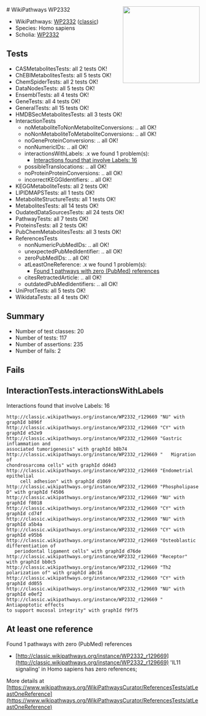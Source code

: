 <img style="float: right; width: 200px" src="https://upload.wikimedia.org/wikipedia/commons/thumb/8/83/Wplogo_with_text_500.png/640px-Wplogo_with_text_500.png" />
# WikiPathways WP2332

* WikiPathways: [WP2332](https://wikipathways.org/pathways/WP2332) ([classic](https://classic.wikipathways.org/instance/WP2332))
* Species: Homo sapiens
* Scholia: [WP2332](https://scholia.toolforge.org/wikipathways/WP2332)
## Tests
* CASMetabolitesTests: all 2 tests OK!
* ChEBIMetabolitesTests: all 5 tests OK!
* ChemSpiderTests: all 2 tests OK!
* DataNodesTests: all 5 tests OK!
* EnsemblTests: all 4 tests OK!
* GeneTests: all 4 tests OK!
* GeneralTests: all 15 tests OK!
* HMDBSecMetabolitesTests: all 3 tests OK!
* InteractionTests
    * noMetaboliteToNonMetaboliteConversions: .. all OK!
    * noNonMetaboliteToMetaboliteConversions: .. all OK!
    * noGeneProteinConversions: .. all OK!
    * nonNumericIDs: .. all OK!
    * interactionsWithLabels: .x we found 1 problem(s):
        * [Interactions found that involve Labels: 16](#fe97a8be)
    * possibleTranslocations: .. all OK!
    * noProteinProteinConversions: .. all OK!
    * incorrectKEGGIdentifiers: .. all OK!
* KEGGMetaboliteTests: all 2 tests OK!
* LIPIDMAPSTests: all 1 tests OK!
* MetaboliteStructureTests: all 1 tests OK!
* MetabolitesTests: all 14 tests OK!
* OudatedDataSourcesTests: all 24 tests OK!
* PathwayTests: all 7 tests OK!
* ProteinsTests: all 2 tests OK!
* PubChemMetabolitesTests: all 3 tests OK!
* ReferencesTests
    * nonNumericPubMedIDs: .. all OK!
    * unexpectedPubMedIdentifier: .. all OK!
    * zeroPubMedIDs: .. all OK!
    * atLeastOneReference: .x we found 1 problem(s):
        * [Found 1 pathways with zero (PubMed) references](#d0a459f0)
    * citesRetractedArticle: .. all OK!
    * outdatedPubMedIdentifiers: .. all OK!
* UniProtTests: all 5 tests OK!
* WikidataTests: all 4 tests OK!


## Summary

* Number of test classes: 20
* Number of tests: 117
* Number of assertions: 235
* Number of fails: 2

## Fails

<a name="fe97a8be" />

## InteractionTests.interactionsWithLabels

Interactions found that involve Labels: 16
```
http://classic.wikipathways.org/instance/WP2332_r129669 "NU" with graphId b896f
http://classic.wikipathways.org/instance/WP2332_r129669 "CY" with graphId e52e9
http://classic.wikipathways.org/instance/WP2332_r129669 "Gastric inflammation and 
associated tumorigenesis" with graphId b8b74
http://classic.wikipathways.org/instance/WP2332_r129669 "   Migration of 
chondrosarcoma cells" with graphId dd4d3
http://classic.wikipathways.org/instance/WP2332_r129669 "Endometrial epithelial 
     cell adhesion" with graphId d1069
http://classic.wikipathways.org/instance/WP2332_r129669 "Phospholipase D" with graphId f4506
http://classic.wikipathways.org/instance/WP2332_r129669 "NU" with graphId f8018
http://classic.wikipathways.org/instance/WP2332_r129669 "CY" with graphId cd74f
http://classic.wikipathways.org/instance/WP2332_r129669 "NU" with graphId a5b4a
http://classic.wikipathways.org/instance/WP2332_r129669 "CY" with graphId e95b6
http://classic.wikipathways.org/instance/WP2332_r129669 "Osteoblastic differentiation of 
   periodontal ligament cells" with graphId d76de
http://classic.wikipathways.org/instance/WP2332_r129669 "Receptor" with graphId bb0c5
http://classic.wikipathways.org/instance/WP2332_r129669 "Th2 polarization of" with graphId a0c16
http://classic.wikipathways.org/instance/WP2332_r129669 "CY" with graphId dd055
http://classic.wikipathways.org/instance/WP2332_r129669 "NU" with graphId e0ef2
http://classic.wikipathways.org/instance/WP2332_r129669 "  Antiapoptotic effects 
to support mucosal integrity" with graphId f9f75
```

<a name="d0a459f0" />

## At least one reference

Found 1 pathways with zero (PubMed) references

* [http://classic.wikipathways.org/instance/WP2332_r129669](http://classic.wikipathways.org/instance/WP2332_r129669) 'IL11 signaling' in Homo sapiens has zero references; 


More details at [https://www.wikipathways.org/WikiPathwaysCurator/ReferencesTests/atLeastOneReference](https://www.wikipathways.org/WikiPathwaysCurator/ReferencesTests/atLeastOneReference)

